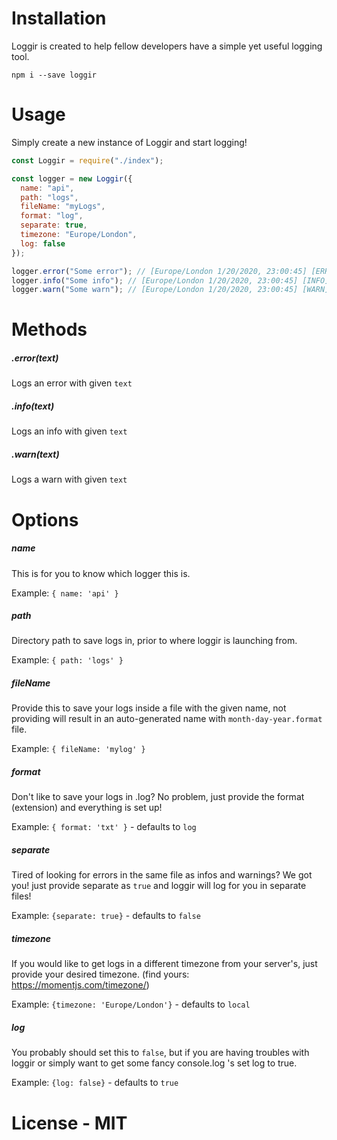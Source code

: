 # Installation
Loggir is created to help fellow developers have a simple yet useful logging tool.


```
npm i --save loggir
```


# Usage

Simply create a new instance of Loggir and start logging!

```javascript
const Loggir = require("./index");

const logger = new Loggir({
  name: "api",
  path: "logs",
  fileName: "myLogs",
  format: "log",
  separate: true,
  timezone: "Europe/London",
  log: false
});

logger.error("Some error"); // [Europe/London 1/20/2020, 23:00:45] [ERROR] Some error
logger.info("Some info"); // [Europe/London 1/20/2020, 23:00:45] [INFO] Some info
logger.warn("Some warn"); // [Europe/London 1/20/2020, 23:00:45] [WARN] Some warn
```

# Methods

##### .error(text)

Logs an error with given `text`

##### .info(text)

Logs an info with given `text`

##### .warn(text)

Logs a warn with given `text`

# Options

##### name

This is for you to know which logger this is.

Example: `{ name: 'api' }`

##### path

Directory path to save logs in, prior to where loggir is launching from.

Example: `{ path: 'logs' }`

##### fileName

Provide this to save your logs inside a file with the given name, not providing will result in an auto-generated name with `month-day-year.format` file.

Example: `{ fileName: 'mylog' }`

##### format

Don't like to save your logs in .log? No problem, just provide the format (extension) and everything is set up!

Example: `{ format: 'txt' }` - defaults to `log`

##### separate

Tired of looking for errors in the same file as infos and warnings? We got you! just provide separate as `true` and loggir will log for you in separate files!

Example: `{separate: true}` - defaults to `false`

##### timezone

If you would like to get logs in a different timezone from your server's, just provide your desired timezone. (find yours: https://momentjs.com/timezone/)

Example: `{timezone: 'Europe/London'}` - defaults to `local`

##### log

You probably should set this to `false`, but if you are having troubles with loggir or simply want to get some fancy console.log 's set log to true.

Example: `{log: false}` - defaults to `true`

# License - MIT
